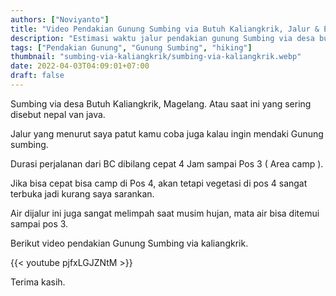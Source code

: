 ```yaml
---
authors: ["Noviyanto"]
title: "Video Pendakian Gunung Sumbing via Butuh Kaliangkrik, Jalur & Estimasi Waktu"
description: "Estimasi waktu jalur pendakian gunung Sumbing via desa butuh kaliangrik ( nepal van Java ). Info pendakian terbaru gunung sumbing."
tags: ["Pendakian Gunung", "Gunung Sumbing", "hiking"]
thumbnail: "sumbing-via-kaliangkrik/sumbing-via-kaliangkrik.webp"
date: 2022-04-03T04:09:01+07:00
draft: false
---
```


Sumbing via desa Butuh Kaliangkrik, Magelang. Atau saat ini yang sering disebut nepal van java.

Jalur yang menurut saya patut kamu coba juga kalau ingin mendaki Gunung sumbing.

Durasi perjalanan dari BC dibilang cepat 4 Jam sampai Pos 3 ( Area camp ).

Jika bisa cepat bisa camp di Pos 4, akan tetapi vegetasi di pos 4 sangat terbuka jadi kurang saya sarankan.

Air dijalur ini juga sangat melimpah saat musim hujan, mata air bisa ditemui sampai pos 3.

Berikut video pendakian Gunung Sumbing via kaliangkrik.

{{< youtube pjfxLGJZNtM >}}

Terima kasih.

